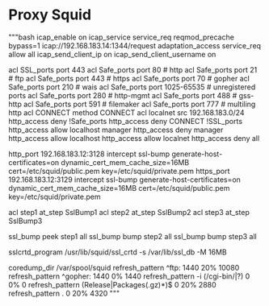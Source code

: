 # Proxy Squid


"""bash
icap_enable on
icap_service service_req reqmod_precache bypass=1 icap://192.168.183.14:1344/request
adaptation_access service_req allow all
icap_send_client_ip on
icap_send_client_username on

acl SSL_ports port 443
acl Safe_ports port 80          # http
acl Safe_ports port 21          # ftp
acl Safe_ports port 443         # https
acl Safe_ports port 70          # gopher
acl Safe_ports port 210         # wais
acl Safe_ports port 1025-65535  # unregistered ports
acl Safe_ports port 280         # http-mgmt
acl Safe_ports port 488         # gss-http
acl Safe_ports port 591         # filemaker
acl Safe_ports port 777         # multiling http
acl CONNECT method CONNECT
acl localnet src 192.168.183.0/24
http_access deny !Safe_ports
http_access deny CONNECT !SSL_ports
http_access allow localhost manager
http_access deny manager
http_access allow localhost
http_access allow localnet
http_access deny all



http_port 192.168.183.12:3128 intercept ssl-bump generate-host-certificates=on dynamic_cert_mem_cache_size=16MB  cert=/etc/squid/public.pem key=/etc/squid/private.pem
https_port 192.168.183.12:3129 intercept ssl-bump generate-host-certificates=on dynamic_cert_mem_cache_size=16MB  cert=/etc/squid/public.pem key=/etc/squid/private.pem

acl step1 at_step SslBump1
acl step2 at_step SslBump2
acl step3 at_step SslBump3

ssl_bump peek step1 all
ssl_bump bump step2 all
ssl_bump bump step3 all

sslcrtd_program /usr/lib/squid/ssl_crtd -s /var/lib/ssl_db -M 16MB


coredump_dir /var/spool/squid
refresh_pattern ^ftp:           1440    20%     10080
refresh_pattern ^gopher:        1440    0%      1440
refresh_pattern -i (/cgi-bin/|\?) 0     0%      0
refresh_pattern (Release|Packages(.gz)*)$      0       20%     2880
refresh_pattern .               0       20%     4320
"""
